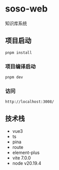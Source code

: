 # soso-web

知识库系统

## 项目启动

```sh
pnpm install
```

### 项目编译启动

```sh
pnpm dev
```

### 访问

```sh
http://localhost:3008/
```

## 技术栈

- vue3
- ts
- pina
- route
- element-plus
- vite 7.0.0
- node v20.19.4
